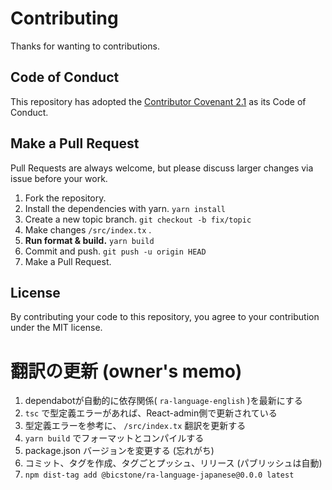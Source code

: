 # Contributing

Thanks for wanting to contributions.

## Code of Conduct

This repository has adopted the [Contributor Covenant 2.1](https://www.contributor-covenant.org/version/2/1/code_of_conduct/) as its Code of Conduct.

## Make a Pull Request

Pull Requests are always welcome, but please discuss larger changes via issue before your work.

1. Fork the repository.
1. Install the dependencies with yarn. `yarn install`
1. Create a new topic branch. `git checkout -b fix/topic`
1. Make changes `/src/index.tx` .
1. **Run format & build.** `yarn build`
1. Commit and push. `git push -u origin HEAD`
1. Make a Pull Request.

## License

By contributing your code to this repository, you agree to your contribution under the MIT license.

# 翻訳の更新 (owner's memo)

1. dependabotが自動的に依存関係( `ra-language-english` )を最新にする
1. `tsc` で型定義エラーがあれば、React-admin側で更新されている
1. 型定義エラーを参考に、 `/src/index.tx` 翻訳を更新する
1. `yarn build` でフォーマットとコンパイルする
1. package.json バージョンを変更する (忘れがち)
1. コミット、タグを作成、タグごとプッシュ、リリース (パブリッシュは自動)
1. `npm dist-tag add @bicstone/ra-language-japanese@0.0.0 latest`
